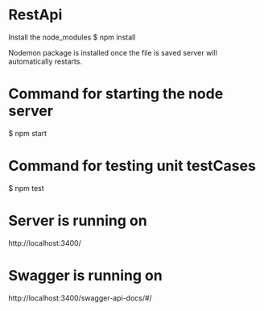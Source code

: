 # RestApi

Install the node_modules
$ npm install

Nodemon package is installed once the file is saved server will automatically restarts.

# Command for starting the node server

$ npm start

# Command for testing unit testCases

$ npm test

# Server is running on

http://localhost:3400/

# Swagger is running on

http://localhost:3400/swagger-api-docs/#/



